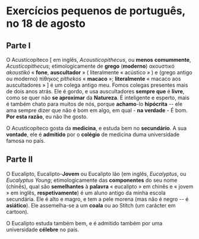 # Exercícios pequenos de português, no 18 de agosto

## Parte I

O Acusticopíteco \[ em inglês, _Acousticopithecus_, ou **menos** **comummente**, _Acusticopithecus_; etimologicamente de **grego** (**moderno**) ακουστικό _akoustikó_ « **fone**, **auscultador** » ( literalmente « acústico » ) e (grego antigo ou moderno) πίθηκος _píthekos_ « **macaco** »; **literalmente** « macaco aos auscultadores » ] é um colega antigo meu. Fomos colegas presentes mais de dois anos atrás. Ele é gordo, e usa auscultadores **sempre que** é **livre**, como se quer não **se aproximar** da **Natureza**. É inteligente e esperto, mais é também chato para muitos de nós, porque **achamo**-lo **hipócrita** -- ele ama sempre dizer que não é bom em algo, em qual - **na verdade** - É bom. **Por esta razão**, eu não lhe gosto.

O Acusticopíteco gosta da **medicina**, e estuda bem no **secundário**. A sua **vontade**, ele é **admitido** por o **colégio** de medicina duma universidade famosa no país.

## Parte II

O Eucalipto, Eucalipto-**Jovem** ou Eucalipto Ião (em inglês, _Eucalyptus_, ou _Eucalyptus Young_; etimologicamente das **componentes** do seu nome (chinês), qual são **semelhantes** à **palavra** « eucalipto » em chinês e « jovem » em inglês, **respetivamente**) é um aluno antigo da minha escola secundária. Ele é alto e magro, e tem a pele morena (mas não é negro -- é **asiático**). Ele assemelha-se a um **coala** ou ao Stitch (um carácter em cartoon).

O Eucalipto estuda também bem, e é admitido também por uma universidade **célebre** no país.
